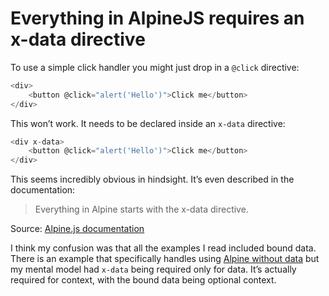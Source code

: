 # Everything in AlpineJS requires an x-data directive

To use a simple click handler you might just drop in a `@click` directive:

```js
<div>
    <button @click="alert('Hello')">Click me</button>
</div>
```

This won’t work. It needs to be declared inside an `x-data` directive:

```js
<div x-data>
    <button @click="alert('Hello')">Click me</button>
</div>
```

This seems incredibly obvious in hindsight. It’s even described in the documentation:

> Everything in Alpine starts with the x-data directive.

Source: [Alpine.js documentation](https://alpinejs.dev/directives/data)

I think my confusion was that all the examples I read included bound data. There is an example that specifically handles using [Alpine without data](https://alpinejs.dev/essentials/state#data-less-alpine) but my mental model had `x-data` being required only for data. It’s actually required for context, with the bound data being optional context.











